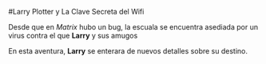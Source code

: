 
#Larry Plotter y La Clave Secreta del Wifi

Desde que en *Matrix* hubo un bug, la escuala se encuentra asediada
por un virus contra el que **Larry** y sus amugos

En esta aventura, **Larry** se enterara de nuevos detalles sobre su destino.